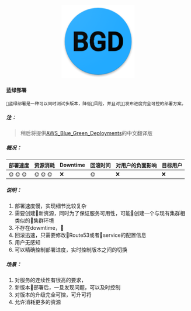 <p align="center">
   <img width="200" src="BGD.png">
</p>

#### 蓝绿部署
    蓝绿部署是一种可以同时测试多版本，降低风险，并且对发布进度完全可控的部署方案。

##### 注：
>  稍后将提供[AWS_Blue_Green_Deployments](https://d1.awsstatic.com/whitepapers/AWS_Blue_Green_Deployments.pdf)的中文翻译版

##### 概况：

| 部署速度 |  资源消耗  | Downtime  | 回滚时间  | 对用户的负面影响| 目标用户|
| -------| ---------| --------| --------| --------|--------|
| :sun_with_face: :sun_with_face: :sun_with_face:  |  :sun_with_face: :sun_with_face: :sun_with_face:   | :x:   | :sun_with_face: | :x: | :x: |

##### 说明：
1. 部署速度慢，实现细节比较复杂
2. 需要创建新资源，同时为了保证服务可用性，可能创建一个与现有集群相类似的集群环境
3. 不存在dowmtime，
4. 回滚迅速，只需要修改Route53或者service的配置信息
5. 用户无感知
6. 可以精确控制部署进度，实时控制版本之间的切换
   
##### 场景：
1. 对服务的连续性有很高的要求，
2. 新版本部署后，一旦发现问题，可以及时控制
3. 对版本的升级完全可控，可升可将
4. 允许消耗更多的资源